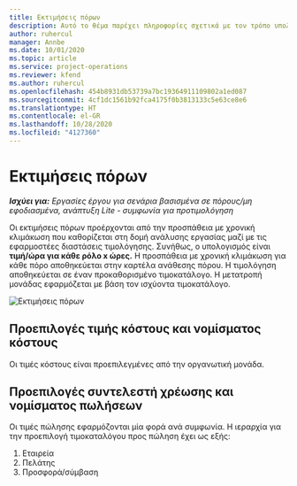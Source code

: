 ```yaml
---
title: Εκτιμήσεις πόρων
description: Αυτό το θέμα παρέχει πληροφορίες σχετικά με τον τρόπο υπολογισμού των εκτιμήσεων πόρων στο Project Operations.
author: ruhercul
manager: Annbe
ms.date: 10/01/2020
ms.topic: article
ms.service: project-operations
ms.reviewer: kfend
ms.author: ruhercul
ms.openlocfilehash: 454b8931db53739a7bc19364911109802a1ed087
ms.sourcegitcommit: 4cf1dc1561b92fca4175f0b3813133c5e63ce8e6
ms.translationtype: HT
ms.contentlocale: el-GR
ms.lasthandoff: 10/28/2020
ms.locfileid: "4127360"
---
```

# <a name="resource-estimates"></a>Εκτιμήσεις πόρων

_**Ισχύει για:** Εργασίες έργου για σενάρια βασισμένα σε πόρους/μη εφοδιασμένα, ανάπτυξη Lite - συμφωνία για προτιμολόγηση_

Οι εκτιμήσεις πόρων προέρχονται από την προσπάθεια με χρονική κλιμάκωση που καθορίζεται στη δομή ανάλυσης εργασίας μαζί με τις εφαρμοστέες διαστάσεις τιμολόγησης. Συνήθως, ο υπολογισμός είναι **τιμή/ώρα για κάθε ρόλο x ώρες.** Η προσπάθεια με χρονική κλιμάκωση για κάθε πόρο αποθηκεύεται στην καρτέλα ανάθεσης πόρου. Η τιμολόγηση αποθηκεύεται σε έναν προκαθορισμένο τιμοκατάλογο. Η μετατροπή μονάδας εφαρμόζεται με βάση τον ισχύοντα τιμοκατάλογο.

![Εκτιμήσεις πόρων](./media/navigation12.png)

## <a name="default-cost-price-and-cost-currency"></a>Προεπιλογές τιμής κόστους και νομίσματος κόστους

Οι τιμές κόστους είναι προεπιλεγμένες από την οργανωτική μονάδα.

## <a name="default-bill-rate-and-sales-currency"></a>Προεπιλογές συντελεστή χρέωσης και νομίσματος πωλήσεων

Οι τιμές πώλησης εφαρμόζονται μία φορά ανά συμφωνία. Η ιεραρχία για την προεπιλογή τιμοκαταλόγου προς πώληση έχει ως εξής:

1. Εταιρεία
2. Πελάτης
3. Προσφορά/σύμβαση
